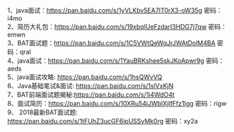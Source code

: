 1、java面试：https://pan.baidu.com/s/1yVLKbv5EA7IT0rX3-oW35g 密码：i4mo  
2、简历大礼包：https://pan.baidu.com/s/19xbqIUeFzdarI3HDG7j7qw 密码：emwn  
3、BAT面试题：https://pan.baidu.com/s/1C5VWtQeWqJrJWAtDolM4BA 密码：qral  
4、java面试：https://pan.baidu.com/s/1YauBRKshee5skJKoApwr9g 密码：aeds  
5、java面试攻略: https://pan.baidu.com/s/1hsQWvVQ  
6、Java基础笔试&面试: https://pan.baidu.com/s/1slVxKjN  
7、BAT前端面试题揭秘:https://pan.baidu.com/s/1i4WdO4t  
8、面试简历：https://pan.baidu.com/s/10XRu54iJWblXjIfFfz1Igg 密码：rigw  
9、 2018最新BAT面试题: https://pan.baidu.com/s/1tFUhZ3ucGF6ipUSSvMk0rg 密码：xy2a  
